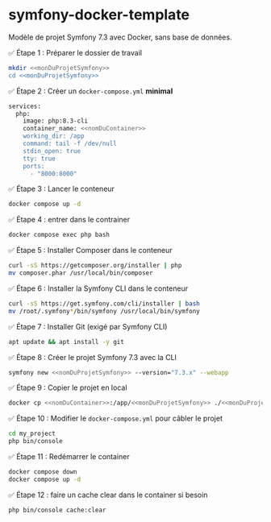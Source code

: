 # symfony-docker-template
Modèle de projet Symfony 7.3 avec Docker, sans base de données.

✅ Étape 1 : Préparer le dossier de travail

```bash
mkdir <<monDuProjetSymfony>>
cd <<monDuProjetSymfony>>
```

✅ Étape 2 : Créer un `docker-compose.yml` **minimal**

```bash
services:
  php:
    image: php:8.3-cli
    container_name: <<nomDuContainer>>
    working_dir: /app
    command: tail -f /dev/null
    stdin_open: true
    tty: true
    ports:
      - "8000:8000"
```

✅ Étape 3 : Lancer le conteneur

```bash
docker compose up -d
```

✅ Étape 4 : entrer dans le contrainer 

```bash
docker compose exec php bash
```

✅ Étape 5 : Installer Composer dans le conteneur

```bash
curl -sS https://getcomposer.org/installer | php
mv composer.phar /usr/local/bin/composer
```

✅ Étape 6 : Installer la Symfony CLI dans le conteneur

```bash
curl -sS https://get.symfony.com/cli/installer | bash
mv /root/.symfony*/bin/symfony /usr/local/bin/symfony
```

✅ Étape 7 : Installer Git (exigé par Symfony CLI)

```bash
apt update && apt install -y git
```

✅ Étape 8 : Créer le projet Symfony 7.3 avec la CLI

```bash
symfony new <<nomDuProjetSymfony>> --version="7.3.x" --webapp
```

✅ Étape 9 : Copier le projet en local

```bash
docker cp <<nomDuContainer>>:/app/<<monDuProjetSymfony>> ./<<monDuProjetSymfony>>
```

✅ Étape 10 : Modifier le `docker-compose.yml` pour câbler le projet

```bash
cd my_project
php bin/console
```

✅ Étape 11 : Redémarrer le container 

```bash
docker compose down
docker compose up -d
```

✅ Étape 12 : faire un cache clear dans le container si besoin 

```bash
php bin/console cache:clear
```
